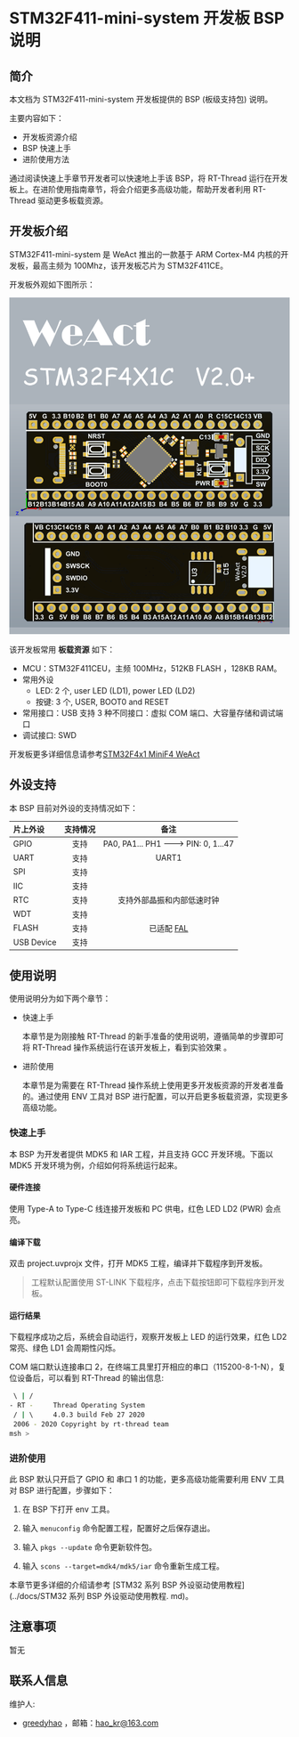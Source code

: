 # STM32F411-mini-system 开发板 BSP 说明

## 简介

本文档为 STM32F411-mini-system 开发板提供的 BSP (板级支持包) 说明。

主要内容如下：

- 开发板资源介绍
- BSP 快速上手
- 进阶使用方法

通过阅读快速上手章节开发者可以快速地上手该 BSP，将 RT-Thread 运行在开发板上。在进阶使用指南章节，将会介绍更多高级功能，帮助开发者利用 RT-Thread 驱动更多板载资源。

## 开发板介绍

STM32F411-mini-system 是 WeAct 推出的一款基于 ARM Cortex-M4 内核的开发板，最高主频为 100Mhz，该开发板芯片为 STM32F411CE。

开发板外观如下图所示：

![board](figures/board.png)

该开发板常用 **板载资源** 如下：

- MCU：STM32F411CEU，主频 100MHz，512KB FLASH ，128KB RAM。
- 常用外设
  - LED: 2 个, user LED (LD1), power LED (LD2)
  - 按键: 3 个, USER, BOOT0 and RESET
- 常用接口：USB 支持 3 种不同接口：虚拟 COM 端口、大容量存储和调试端口
- 调试接口: SWD

开发板更多详细信息请参考[STM32F4x1 MiniF4 WeAct](https://github.com/WeActTC/MiniF4-STM32F4x1)

## 外设支持

本 BSP 目前对外设的支持情况如下：

| **片上外设** | **支持情况** |                        **备注**                         |
| :----------- | :----------: | :-----------------------------------------------------: |
| GPIO         |     支持     |           PA0, PA1... PH1 ---> PIN: 0, 1...47           |
| UART         |     支持     |                          UART1                          |
| SPI          |     支持     |                                                         |
| IIC          |     支持     |                                                         |
| RTC          |     支持     |               支持外部晶振和内部低速时钟                |
| WDT          |     支持     |                                                         |
| FLASH        |     支持     | 已适配 [FAL](https://github.com/RT-Thread-packages/fal) |
| USB Device   |     支持     |                                                         |

## 使用说明

使用说明分为如下两个章节：

- 快速上手

    本章节是为刚接触 RT-Thread 的新手准备的使用说明，遵循简单的步骤即可将 RT-Thread 操作系统运行在该开发板上，看到实验效果 。

- 进阶使用

    本章节是为需要在 RT-Thread 操作系统上使用更多开发板资源的开发者准备的。通过使用 ENV 工具对 BSP 进行配置，可以开启更多板载资源，实现更多高级功能。

### 快速上手

本 BSP 为开发者提供 MDK5 和 IAR 工程，并且支持 GCC 开发环境。下面以 MDK5 开发环境为例，介绍如何将系统运行起来。

#### 硬件连接

使用 Type-A to Type-C 线连接开发板和 PC 供电，红色 LED LD2 (PWR) 会点亮。

#### 编译下载

双击 project.uvprojx 文件，打开 MDK5 工程，编译并下载程序到开发板。

> 工程默认配置使用 ST-LINK 下载程序，点击下载按钮即可下载程序到开发板。

#### 运行结果

下载程序成功之后，系统会自动运行，观察开发板上 LED 的运行效果，红色 LD2 常亮、绿色 LD1 会周期性闪烁。

COM 端口默认连接串口 2，在终端工具里打开相应的串口（115200-8-1-N），复位设备后，可以看到 RT-Thread 的输出信息:

```bash
 \ | /
- RT -     Thread Operating System
 / | \     4.0.3 build Feb 27 2020
 2006 - 2020 Copyright by rt-thread team
msh >
```

### 进阶使用

此 BSP 默认只开启了 GPIO 和 串口 1 的功能，更多高级功能需要利用 ENV 工具对 BSP 进行配置，步骤如下：

1. 在 BSP 下打开 env 工具。

2. 输入 `menuconfig` 命令配置工程，配置好之后保存退出。

3. 输入 `pkgs --update` 命令更新软件包。

4. 输入 `scons --target=mdk4/mdk5/iar` 命令重新生成工程。

本章节更多详细的介绍请参考 [STM32 系列 BSP 外设驱动使用教程](../docs/STM32 系列 BSP 外设驱动使用教程. md)。

## 注意事项

暂无

## 联系人信息

维护人:

- [greedyhao](https://github.com/greedyhao) ，邮箱：<hao_kr@163.com>
